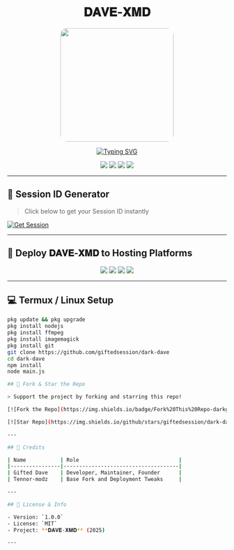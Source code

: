 <h1 align="center">𝐃𝐀𝐕𝐄-𝐗𝐌𝐃</h1>

<p align="center">
  <img src="https://files.catbox.moe/vr83h2.jpg" width="260" style="border-radius:15px;" />
</p>

<p align="center">
  <a href="https://git.io/typing-svg">
    <img src="https://readme-typing-svg.demolab.com?font=Black+Ops+One&size=35&pause=1000&color=13F7EC&center=true&vCenter=true&width=1000&lines=THANKS+FOR+CHOOSING+𝐃𝐀𝐕𝐄-𝐗𝐌𝐃;MULTI-DEVICE+WHATSAPP+BOT;CREATED+BY+GIFTED+DAVE;NOW+OPEN+SOURCE+AND+STABLE" alt="Typing SVG" />
  </a>
</p>

<p align="center">
  <a href="https://github.com/giftedsession/dark-dave/fork"><img src="https://img.shields.io/github/forks/giftedsession/dark-dave?style=for-the-badge&color=blue" /></a>
  <a href="https://github.com/giftedsession/dark-dave/stargazers"><img src="https://img.shields.io/github/stars/giftedsession/dark-dave?style=for-the-badge&color=yellow" /></a>
  <a href="https://github.com/giftedsession/dark-dave"><img src="https://img.shields.io/github/repo-size/giftedsession/dark-dave?style=for-the-badge&color=green" /></a>
  <a href="https://github.com/giftedsession"><img src="https://img.shields.io/badge/Maintained%3F-Yes-blue.svg?style=for-the-badge" /></a>
</p>

---

## 🔐 Session ID Generator
> Click below to get your Session ID instantly

[![Get Session](https://img.shields.io/badge/Get%20Session%20ID-Click%20Here-green?style=for-the-badge&logo=whatsapp)](https://davesxmd-03209e7609ef.herokuapp.com/)

---

## 🚀 Deploy 𝐃𝐀𝐕𝐄-𝐗𝐌𝐃 to Hosting Platforms

<p align="center">
  <a href="#"><img src="https://img.shields.io/badge/Heroku-Deploy-purple?style=for-the-badge&logo=heroku" /></a>
  <a href="#"><img src="https://img.shields.io/badge/Railway-Deploy-black?style=for-the-badge&logo=railway" /></a>
  <a href="#"><img src="https://img.shields.io/badge/Koyeb-Deploy-darkblue?style=for-the-badge&logo=koyeb" /></a>
  <a href="#"><img src="https://img.shields.io/badge/Render-Deploy-blue?style=for-the-badge&logo=render" /></a>
</p>

---

## 💻 Termux / Linux Setup

```bash
pkg update && pkg upgrade
pkg install nodejs
pkg install ffmpeg
pkg install imagemagick
pkg install git
git clone https://github.com/giftedsession/dark-dave
cd dark-dave
npm install
node main.js

## 📌 Fork & Star the Repo

> Support the project by forking and starring this repo!

[![Fork the Repo](https://img.shields.io/badge/Fork%20This%20Repo-darkgreen?style=for-the-badge&logo=github)](https://github.com/giftedsession/dark-dave/fork)

[![Star Repo](https://img.shields.io/github/stars/giftedsession/dark-dave?style=for-the-badge)](https://github.com/giftedsession/dark-dave)

---

## 🧠 Credits

| Name           | Role                                |
|----------------|-------------------------------------|
| Gifted Dave    | Developer, Maintainer, Founder      |
| Tennor-modz    | Base Fork and Deployment Tweaks     |

---

## 🧾 License & Info

- Version: `1.0.0`
- License: `MIT`
- Project: **𝐃𝐀𝐕𝐄-𝐗𝐌𝐃** (2025)

---
